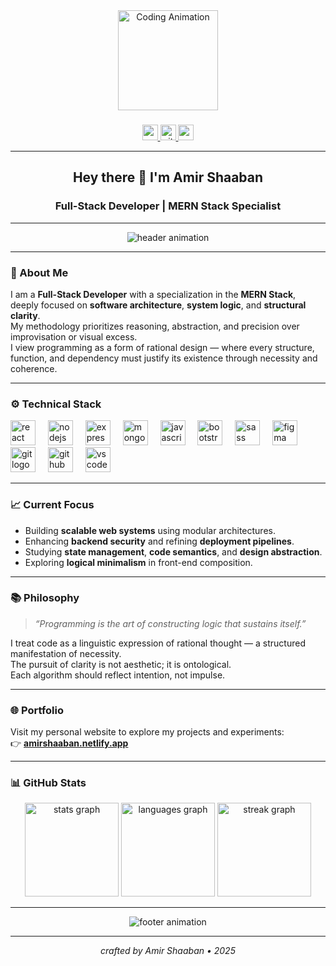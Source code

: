 <div align="center">
  <img height="160" src="https://media.giphy.com/media/qgQUggAC3Pfv687qPC/giphy.gif" alt="Coding Animation" />
</div>

###

<div align="center">
  <a href="mailto:amir.ahmed@example.com" target="_blank">
    <img src="https://img.shields.io/static/v1?message=Gmail&logo=gmail&label=&color=D14836&logoColor=white&style=for-the-badge" height="25" alt="gmail logo" />
  </a>
  <a href="https://github.com/AmirAhmedShaaban" target="_blank">
    <img src="https://img.shields.io/static/v1?message=GitHub&logo=github&label=&color=181717&logoColor=white&style=for-the-badge" height="25" alt="github logo" />
  </a>
  <a href="https://amirshaaban.netlify.app" target="_blank">
    <img src="https://img.shields.io/static/v1?message=Portfolio&logo=vercel&label=&color=000000&logoColor=white&style=for-the-badge" height="25" alt="portfolio logo" />
  </a>
</div>

---

<h2 align="center">Hey there 👋 I'm <strong>Amir Shaaban</strong></h2>

<h3 align="center">Full-Stack Developer | MERN Stack Specialist</h3>

---

<div align="center">
  <img src="https://capsule-render.vercel.app/api?type=waving&height=120&color=0:1e1e2f,100:2a2a4a&text=Welcome%20to%20My%20GitHub&fontColor=ffffff&fontAlignY=40" alt="header animation"/>
</div>

---

### 🧭 About Me

I am a **Full-Stack Developer** with a specialization in the **MERN Stack**, deeply focused on **software architecture**, **system logic**, and **structural clarity**.  
My methodology prioritizes reasoning, abstraction, and precision over improvisation or visual excess.  
I view programming as a form of rational design — where every structure, function, and dependency must justify its existence through necessity and coherence.

---

### ⚙️ Technical Stack

<div align="left">
  <img src="https://cdn.jsdelivr.net/gh/devicons/devicon/icons/react/react-original.svg" height="40" alt="react logo" />
  <img width="12" />
  <img src="https://cdn.jsdelivr.net/gh/devicons/devicon/icons/nodejs/nodejs-original.svg" height="40" alt="nodejs logo" />
  <img width="12" />
  <img src="https://cdn.jsdelivr.net/gh/devicons/devicon/icons/express/express-original.svg" height="40" alt="express logo" />
  <img width="12" />
  <img src="https://cdn.jsdelivr.net/gh/devicons/devicon/icons/mongodb/mongodb-original.svg" height="40" alt="mongodb logo" />
  <img width="12" />
  <img src="https://cdn.jsdelivr.net/gh/devicons/devicon/icons/javascript/javascript-original.svg" height="40" alt="javascript logo" />
  <img width="12" />
  <img src="https://cdn.jsdelivr.net/gh/devicons/devicon/icons/bootstrap/bootstrap-original.svg" height="40" alt="bootstrap logo" />
  <img width="12" />
  <img src="https://cdn.jsdelivr.net/gh/devicons/devicon/icons/sass/sass-original.svg" height="40" alt="sass logo" />
  <img width="12" />
  <img src="https://cdn.jsdelivr.net/gh/devicons/devicon/icons/figma/figma-original.svg" height="40" alt="figma logo" />
  <img width="12" />
  <img src="https://cdn.jsdelivr.net/gh/devicons/devicon/icons/git/git-original.svg" height="40" alt="git logo" />
  <img width="12" />
  <img src="https://cdn.jsdelivr.net/gh/devicons/devicon/icons/github/github-original.svg" height="40" alt="github logo" />
  <img width="12" />
  <img src="https://cdn.jsdelivr.net/gh/devicons/devicon/icons/vscode/vscode-original.svg" height="40" alt="vscode logo" />
</div>

---

### 📈 Current Focus

- Building **scalable web systems** using modular architectures.  
- Enhancing **backend security** and refining **deployment pipelines**.  
- Studying **state management**, **code semantics**, and **design abstraction**.  
- Exploring **logical minimalism** in front-end composition.

---

### 📚 Philosophy

> *“Programming is the art of constructing logic that sustains itself.”*

I treat code as a linguistic expression of rational thought — a structured manifestation of necessity.  
The pursuit of clarity is not aesthetic; it is ontological.  
Each algorithm should reflect intention, not impulse.

---

### 🌐 Portfolio

Visit my personal website to explore my projects and experiments:  
👉 **[amirshaaban.netlify.app](https://amirshaaban.netlify.app)**

---

### 📊 GitHub Stats

<div align="center">
  <img src="https://github-readme-stats.vercel.app/api?username=AmirAhmedShaaban&show_icons=true&theme=tokyonight&hide_border=false&include_all_commits=true&count_private=true" height="150" alt="stats graph" />
  <img src="https://github-readme-stats.vercel.app/api/top-langs?username=AmirAhmedShaaban&layout=compact&theme=tokyonight&langs_count=6&hide_border=false" height="150" alt="languages graph" />
  <img src="https://streak-stats.demolab.com?user=AmirAhmedShaaban&theme=tokyonight&hide_border=false" height="150" alt="streak graph" />
</div>

---

<div align="center">
  <img src="https://capsule-render.vercel.app/api?type=waving&height=120&section=footer&color=0:1e1e2f,100:2a2a4a" alt="footer animation"/>
</div>

---

<p align="center">
  <em>crafted by Amir Shaaban • 2025</em>
</p>
